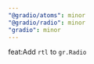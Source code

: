 ```yaml
---
"@gradio/atoms": minor
"@gradio/radio": minor
"gradio": minor
---
```


feat:Add `rtl` to `gr.Radio`
